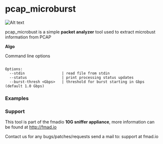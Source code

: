 # pcap_microburst

![Alt text](http://fmad.io/analytics/logo_microburst.png "fmadio latency analyzer logo")

pcap_microbust is a simple **packet analyzer** tool used to extract microbust information from PCAP 


**Algo**

Command line options 

```

Options:
  --stdin                 | read file from stdin
  --status                | print processing status updates
  --burst-thresh <Gbps>   | threshold for burst starting in Gbps (default 1.0 Gbps)

```

### Examples

### Support 

This tool is part of the fmadio **10G sniffer appliance**, more information can be found at http://fmad.io 

Contact us for any bugs/patches/requests send a mail to: support at fmad.io 
